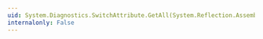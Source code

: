 ```yaml
---
uid: System.Diagnostics.SwitchAttribute.GetAll(System.Reflection.Assembly)
internalonly: False
---
```

